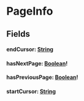 # PageInfo

## Fields

#### endCursor: [String](/api/graphql/scalars/string.md)

#### hasNextPage: [Boolean](/api/graphql/scalar/boolean.md)!

#### hasPreviousPage: [Boolean](/api/graphql/scalar/boolean.md)!

#### startCursor: [String](/api/graphql/scalars/string.md)
